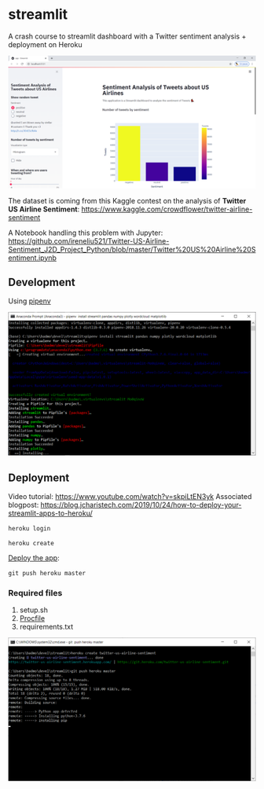 # streamlit
A crash course to streamlit dashboard with a Twitter sentiment analysis + deployment on Heroku

![app.png](app.png)

The dataset is coming from this Kaggle contest on the analysis of **Twitter US Airline Sentiment**:
https://www.kaggle.com/crowdflower/twitter-airline-sentiment

A Notebook handling this problem with Jupyter:
https://github.com/ireneliu521/Twitter-US-Airline-Sentiment_J2D_Project_Python/blob/master/Twitter%20US%20Airline%20Sentiment.ipynb

## Development

Using [pipenv](https://pipenv.pypa.io/)

![pipenv.png](pipenv.png)

## Deployment

Video tutorial: https://www.youtube.com/watch?v=skpiLtEN3yk
Associated blogpost: https://blog.jcharistech.com/2019/10/24/how-to-deploy-your-streamlit-apps-to-heroku/

```
heroku login
```
```
heroku create
```
[Deploy the app](https://devcenter.heroku.com/articles/getting-started-with-python#deploy-the-app):
```
git push heroku master
```

### Required files
1. setup.sh
2. [Procfile](https://devcenter.heroku.com/articles/procfile)
3. requirements.txt

![heroku.png](heroku.png)
